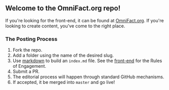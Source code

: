 ## Welcome to the OmniFact.org repo!

If you're looking for the front-end, it can be found at [OmniFact.org](https://omnifact.org). If you're looking to create content, you've come to the right place.

### The Posting Process
1. Fork the repo.
2. Add a folder using the name of the desired slug.
3. Use [markdown](https://guides.github.com/features/mastering-markdown/) to build an `index.md` file. See the [front-end](https://omnifact.org) for the Rules of Engagement.
4. Submit a PR.
5. The editorial process will happen through standard GitHub mechanisms.
6. If accepted, it be merged into `master` and go live!
